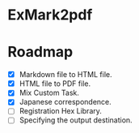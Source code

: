 ExMark2pdf
==========

Roadmap
=======

- [x] Markdown file to HTML file.
- [x] HTML file to PDF file.
- [x] Mix Custom Task.
- [x] Japanese correspondence.
- [ ] Registration Hex Library.
- [ ] Specifying the output destination.